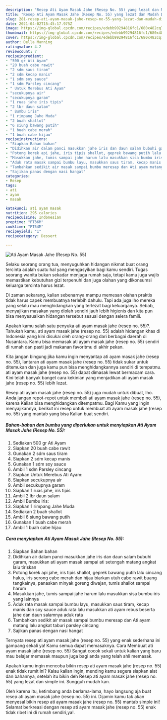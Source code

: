```yaml
---
description: "Resep Ati Ayam Masak Jahe (Resep No. 55) yang lezat dan Mudah Dibuat"
title: "Resep Ati Ayam Masak Jahe (Resep No. 55) yang lezat dan Mudah Dibuat"
slug: 281-resep-ati-ayam-masak-jahe-resep-no-55-yang-lezat-dan-mudah-dibuat
date: 2021-04-02T15:45:17.975Z
image: https://img-global.cpcdn.com/recipes/edebb99294816fc1/680x482cq70/ati-ayam-masak-jahe-resep-no-55-foto-resep-utama.jpg
thumbnail: https://img-global.cpcdn.com/recipes/edebb99294816fc1/680x482cq70/ati-ayam-masak-jahe-resep-no-55-foto-resep-utama.jpg
cover: https://img-global.cpcdn.com/recipes/edebb99294816fc1/680x482cq70/ati-ayam-masak-jahe-resep-no-55-foto-resep-utama.jpg
author: Della Manning
ratingvalue: 4.2
reviewcount: 7
recipeingredient:
- "500 gr Ati Ayam"
- "20 buah cabe rawit"
- "2 sdm saus tiram"
- "2 sdm kecap manis"
- "1 sdm soy sauce"
- "1 sdm Parsley cincang"
- " Untuk Merebus Ati Ayam"
- "secukupnya air"
- "secukupnya garam"
- "1 ruas jahe iris tipis"
- "2 lbr daun salam"
- " Bumbu iris"
- "1 rimpang Jahe Muda"
- "2 buah shallot"
- "6 siung bawang putih"
- "1 buah cabe merah"
- "1 buah cabe hijau"
recipeinstructions:
- "Siapkan Bahan bahan"
- "Didihkan air dalam panci masukkan jahe iris dan daun salam bubuhi garam, masukkan ati ayam masak sampai ati setengah matang angkat lalu tiriskan"
- "Potong korek api jahe, iris tipis shallot, geprek bawang putih lalu cincang halus, iris serong cabe merah dan hijau biarkan utuh cabe rawit buang tangkainya, panaskan minyak goreng diwajan, tumis shallot sampai harum"
- "Masukkan jahe, tumis sampai jahe harum lalu masukkan sisa bumbu iris yang lainnya"
- "Aduk rata masak sampai bumbu layu, masukkan saus tiram, kecap manis dan soy sauce aduk rata lalu masukkan ati ayam rebus beserta jahe dan daun salamnya aduk rata"
- "Tambahkan sedikit air masak sampai bumbu meresap dan Ati ayam matang lalu angkat taburi parsley cincang"
- "Sajikan panas dengan nasi hangat"
categories:
- Resep
tags:
- ati
- ayam
- masak

katakunci: ati ayam masak 
nutrition: 295 calories
recipecuisine: Indonesian
preptime: "PT36M"
cooktime: "PT54M"
recipeyield: "1"
recipecategory: Dessert

---
```



![Ati Ayam Masak Jahe (Resep No. 55)](https://img-global.cpcdn.com/recipes/edebb99294816fc1/680x482cq70/ati-ayam-masak-jahe-resep-no-55-foto-resep-utama.jpg)

Selaku seorang orang tua, menyuguhkan hidangan nikmat buat orang tercinta adalah suatu hal yang mengasyikan bagi kamu sendiri. Tugas seorang  wanita bukan sekadar menjaga rumah saja, tetapi kamu juga wajib memastikan kebutuhan gizi terpenuhi dan juga olahan yang dikonsumsi keluarga tercinta harus lezat.

Di zaman  sekarang, kalian sebenarnya mampu memesan olahan praktis tidak harus capek membuatnya terlebih dahulu. Tapi ada juga lho mereka yang selalu mau menghidangkan yang terlezat bagi keluarganya. Sebab, menyajikan masakan yang diolah sendiri jauh lebih higienis dan kita pun bisa menyesuaikan hidangan tersebut sesuai dengan selera famili. 



Apakah kamu salah satu penyuka ati ayam masak jahe (resep no. 55)?. Tahukah kamu, ati ayam masak jahe (resep no. 55) adalah hidangan khas di Indonesia yang kini disukai oleh orang-orang dari berbagai daerah di Nusantara. Kamu bisa memasak ati ayam masak jahe (resep no. 55) sendiri di rumah dan pasti jadi makanan favoritmu di akhir pekan.

Kita jangan bingung jika kamu ingin menyantap ati ayam masak jahe (resep no. 55), lantaran ati ayam masak jahe (resep no. 55) tidak sukar untuk ditemukan dan juga kamu pun bisa menghidangkannya sendiri di tempatmu. ati ayam masak jahe (resep no. 55) dapat dimasak lewat bermacam cara. Kini telah banyak banget cara kekinian yang menjadikan ati ayam masak jahe (resep no. 55) lebih lezat.

Resep ati ayam masak jahe (resep no. 55) juga mudah untuk dibuat, lho. Anda jangan repot-repot untuk membeli ati ayam masak jahe (resep no. 55), karena Kalian bisa menghidangkan ditempatmu. Bagi Kamu yang ingin menyajikannya, berikut ini resep untuk membuat ati ayam masak jahe (resep no. 55) yang mantab yang bisa Kalian buat sendiri.

<!--inarticleads1-->

##### Bahan-bahan dan bumbu yang diperlukan untuk menyiapkan Ati Ayam Masak Jahe (Resep No. 55):

1. Sediakan 500 gr Ati Ayam
1. Siapkan 20 buah cabe rawit
1. Gunakan 2 sdm saus tiram
1. Siapkan 2 sdm kecap manis
1. Gunakan 1 sdm soy sauce
1. Ambil 1 sdm Parsley cincang
1. Siapkan  Untuk Merebus Ati Ayam:
1. Siapkan secukupnya air
1. Ambil secukupnya garam
1. Siapkan 1 ruas jahe, iris tipis
1. Ambil 2 lbr daun salam
1. Ambil  Bumbu iris:
1. Siapkan 1 rimpang Jahe Muda
1. Sediakan 2 buah shallot
1. Ambil 6 siung bawang putih
1. Gunakan 1 buah cabe merah
1. Ambil 1 buah cabe hijau




<!--inarticleads2-->

##### Cara menyiapkan Ati Ayam Masak Jahe (Resep No. 55):

1. Siapkan Bahan bahan
1. Didihkan air dalam panci masukkan jahe iris dan daun salam bubuhi garam, masukkan ati ayam masak sampai ati setengah matang angkat lalu tiriskan
1. Potong korek api jahe, iris tipis shallot, geprek bawang putih lalu cincang halus, iris serong cabe merah dan hijau biarkan utuh cabe rawit buang tangkainya, panaskan minyak goreng diwajan, tumis shallot sampai harum
1. Masukkan jahe, tumis sampai jahe harum lalu masukkan sisa bumbu iris yang lainnya
1. Aduk rata masak sampai bumbu layu, masukkan saus tiram, kecap manis dan soy sauce aduk rata lalu masukkan ati ayam rebus beserta jahe dan daun salamnya aduk rata
1. Tambahkan sedikit air masak sampai bumbu meresap dan Ati ayam matang lalu angkat taburi parsley cincang
1. Sajikan panas dengan nasi hangat




Ternyata resep ati ayam masak jahe (resep no. 55) yang enak sederhana ini gampang sekali ya! Kamu semua dapat memasaknya. Cara Membuat ati ayam masak jahe (resep no. 55) Sangat cocok sekali untuk kalian yang baru mau belajar memasak maupun juga bagi anda yang telah ahli memasak.

Apakah kamu ingin mencoba bikin resep ati ayam masak jahe (resep no. 55) enak tidak rumit ini? Kalau kalian ingin, mending kamu segera siapkan alat dan bahannya, setelah itu bikin deh Resep ati ayam masak jahe (resep no. 55) yang lezat dan simple ini. Sungguh mudah kan. 

Oleh karena itu, ketimbang anda berlama-lama, hayo langsung aja buat resep ati ayam masak jahe (resep no. 55) ini. Dijamin kamu tak akan menyesal bikin resep ati ayam masak jahe (resep no. 55) mantab simple ini! Selamat berkreasi dengan resep ati ayam masak jahe (resep no. 55) enak tidak ribet ini di rumah sendiri,ya!.

